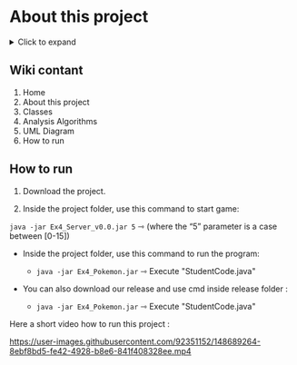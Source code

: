 
# About this project
<details>
  <summary>Click to expand</summary>
In this project we need to implement a Pokemon game, which runs on a given external server.
The score is determined by the efficiency of the algorithm by catching as many Pokemons as possible at the given time for us at each stage.
We use a project we've already created to use search and GUI algorithms.

Our main challenge was to satisfy the consumer request. The ultimate goal of the project is to run the game and get the best score that can be given to the customer, plus a GUI that can be used conveniently and clearly.
</details>

## Wiki contant

1. Home
2. About this project
3. Classes
4. Analysis Algorithms
5. UML Diagram
6. How to run

## How to run

1. Download the project.

2. Inside the project folder, use this command to start game:
 
 ``` java -jar Ex4_Server_v0.0.jar 5 ``` ⇾ (where the “5” parameter is a case between [0-15])

-  Inside the project folder, use this command to run the program:

   - ``` java -jar Ex4_Pokemon.jar ``` ⇾ Execute "StudentCode.java"

-  You can also download our release and use cmd inside release folder :
 
   - ``` java -jar Ex4_Pokemon.jar ``` ⇾ Execute "StudentCode.java"


Here a short video how to run this project :


https://user-images.githubusercontent.com/92351152/148689264-8ebf8bd5-fe42-4928-b8e6-841f408328ee.mp4


